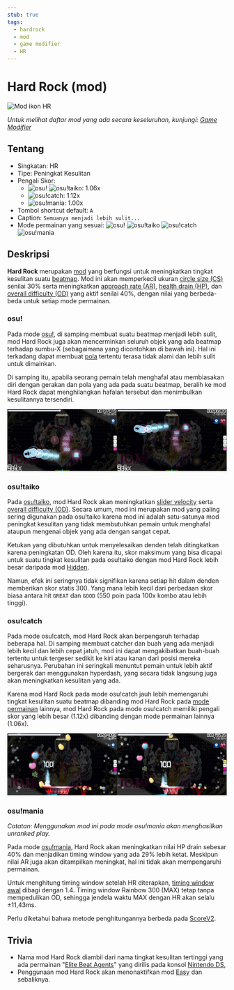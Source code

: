 ```yaml
---
stub: true
tags:
  - hardrock
  - mod
  - game modifier
  - HR
---
```


# Hard Rock (mod)

![Mod ikon HR](/wiki/shared/mods/HR.png "Ikon mod Hard Rock (HR)")

*Untuk melihat daftar mod yang ada secara keseluruhan, kunjungi: [Game Modifier](/wiki/Gameplay/Game_modifier)*

## Tentang

- Singkatan: HR
- Tipe: Peningkat Kesulitan
- Pengali Skor:
  - ![][osu!] ![][osu!taiko]: 1.06x
  - ![][osu!catch]: 1.12x
  - ![][osu!mania]: 1.00x
- Tombol shortcut default: `A`
- Caption: `Semuanya menjadi lebih sulit...`
- Mode permainan yang sesuai: ![][osu!] ![][osu!taiko] ![][osu!catch] ![][osu!mania]

## Deskripsi

**Hard Rock** merupakan [mod](/wiki/Gameplay/Game_modifier) yang berfungsi untuk meningkatkan tingkat kesulitan suatu [beatmap](/wiki/Beatmap). Mod ini akan memperkecil ukuran [circle size (CS)](/wiki/Client/Beatmap_editor/Song_setup#circle-size) senilai 30% serta meningkatkan [approach rate (AR)](/wiki/Beatmap/Approach_rate), [health drain (HP)](/wiki/Gameplay/Health), dan [overall difficulty (OD)](/wiki/Client/Beatmap_editor/Song_setup#overall-difficulty) yang aktif senilai 40%, dengan nilai yang berbeda-beda untuk setiap mode permainan.

### osu!

Pada mode [osu!](/wiki/Game_mode/osu!), di samping membuat suatu beatmap menjadi lebih sulit, mod Hard Rock juga akan mencerminkan seluruh objek yang ada beatmap terhadap sumbu-X (sebagaimana yang dicontohkan di bawah ini). Hal ini terkadang dapat membuat [pola](/wiki/Beatmap/Pattern) tertentu terasa tidak alami dan lebih sulit untuk dimainkan.

Di samping itu, apabila seorang pemain telah menghafal atau membiasakan diri dengan gerakan dan pola yang ada pada suatu beatmap, beralih ke mod Hard Rock dapat menghilangkan hafalan tersebut dan menimbulkan kesulitannya tersendiri.

![Tampilan permainan HR](img/HR-comparison-osu.jpg "Perbandingan antara permainan biasa (kiri) dan permainan dengan mod Hard Rock yang diaktifkan (kanan) pada mode osu!")

### osu!taiko

Pada [osu!taiko](/wiki/Game_mode/osu!taiko), mod Hard Rock akan meningkatkan [slider velocity](/wiki/Gameplay/Hit_object/Slider/Slider_velocity) serta [overall difficulty (OD)](/wiki/Beatmap/Overall_difficulty). Secara umum, mod ini merupakan mod yang paling sering digunakan pada osu!taiko karena mod ini adalah satu-satunya mod peningkat kesulitan yang tidak membutuhkan pemain untuk menghafal ataupun mengenai objek yang ada dengan sangat cepat.

Ketukan yang dibutuhkan untuk menyelesaikan denden telah ditingkatkan karena peningkatan OD. Oleh karena itu, skor maksimum yang bisa dicapai untuk suatu tingkat kesulitan pada osu!taiko dengan mod Hard Rock lebih besar daripada mod [Hidden](/wiki/Gameplay/Game_modifier/Hidden).

Namun, efek ini seringnya tidak signifikan karena setiap hit dalam denden memberikan skor statis 300. Yang mana lebih kecil dari perbedaan skor biasa antara hit `GREAT` dan `GOOD` (550 poin pada 100x kombo atau lebih tinggi).

### osu!catch

Pada mode osu!catch, mod Hard Rock akan berpengaruh terhadap beberapa hal. Di samping membuat catcher dan buah yang ada menjadi lebih kecil dan lebih cepat jatuh, mod ini dapat mengakibatkan buah-buah tertentu untuk tergeser sedikit ke kiri atau kanan dari posisi mereka seharusnya. Perubahan ini seringkali menuntut pemain untuk lebih aktif bergerak dan menggunakan hyperdash, yang secara tidak langsung juga akan meningkatkan kesulitan yang ada.

Karena mod Hard Rock pada mode osu!catch jauh lebih memengaruhi tingkat kesulitan suatu beatmap dibanding mod Hard Rock pada [mode permainan](/wiki/Game_mode) lainnya, mod Hard Rock pada mode osu!catch memiliki pengali skor yang lebih besar (1.12x) dibanding dengan mode permainan lainnya (1.06x).

![Tampilan permainan HR catch](img/HR-comparison-catch.jpg "Perbandingan antara permainan biasa (kiri) dan permainan dengan mod Hard Rock yang diaktifkan (kanan) pada mode osu!catch")

### osu!mania

*Catatan: Menggunakan mod ini pada mode osu!mania akan menghasilkan unranked play.*

Pada mode [osu!mania](/wiki/Game_mode/osu!mania), Hard Rock akan meningkatkan nilai HP drain sebesar 40% dan menjadikan timing window yang ada 29% lebih ketat. Meskipun nilai AR juga akan ditampilkan meningkat, hal ini tidak akan mempengaruhi permainan.

Untuk menghitung timing window setelah HR diterapkan, [timing window awal](/wiki/Beatmap/Overall_difficulty) dibagi dengan 1.4. Timing window Rainbow 300 (MAX) tetap tanpa mempedulikan OD, sehingga jendela waktu MAX dengan HR akan selalu ±11,43ms.

Perlu diketahui bahwa metode penghitungannya berbeda pada [ScoreV2](/wiki/Gameplay/Game_modifier/ScoreV2).

## Trivia

- Nama mod Hard Rock diambil dari nama tingkat kesulitan tertinggi yang ada permainan "[Elite Beat Agents](/wiki/iNiS_games)" yang dirilis pada konsol [Nintendo DS](https://en.wikipedia.org/wiki/Nintendo_DS),
- Penggunaan mod Hard Rock akan menonaktifkan mod [Easy](/wiki/Gameplay/Game_modifier/Easy) dan sebaliknya.

[osu!]: /wiki/shared/mode/osu.png "osu!"
[osu!taiko]: /wiki/shared/mode/taiko.png "osu!taiko"
[osu!catch]: /wiki/shared/mode/catch.png "osu!catch"
[osu!mania]: /wiki/shared/mode/mania.png "osu!mania"
